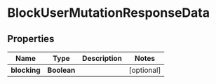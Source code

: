 

# BlockUserMutationResponseData


## Properties

| Name | Type | Description | Notes |
|------------ | ------------- | ------------- | -------------|
|**blocking** | **Boolean** |  |  [optional] |



